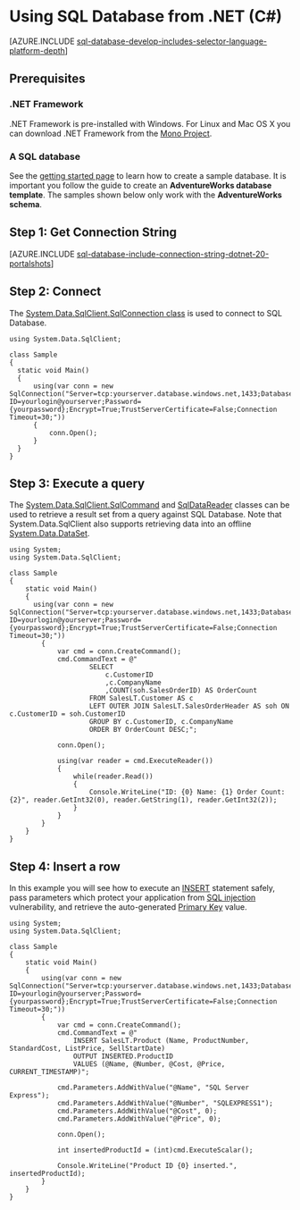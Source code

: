 <properties
    pageTitle="Connect to SQL Database by using .NET (C#)"
    description="Use the sample code in this quick start to build a modern application with C# and backed by a powerful relational database in the cloud with Azure SQL Database."
    services="sql-database"
    documentationCenter=""
    authors="tobbox"
    manager="jeffreyg"
    editor=""/>


<tags
    ms.service="sql-database"
    ms.workload="sql-database"
    ms.tgt_pltfrm="na"
    ms.devlang="dotnet"
    ms.topic="article"
    ms.date="12/08/2015"
    ms.author="tobiast"/>


# Using SQL Database from .NET (C#)


[AZURE.INCLUDE [sql-database-develop-includes-selector-language-platform-depth](../../includes/sql-database-develop-includes-selector-language-platform-depth.md)]


## Prerequisites

### .NET Framework

.NET Framework is pre-installed with Windows. For Linux and Mac OS X you can download .NET Framework from the [Mono Project](http://www.mono-project.com/).

### A SQL database

See the [getting started page](sql-database-get-started.md) to learn how to create a sample database.  It is important you follow the guide to create an **AdventureWorks database template**. The samples shown below only work with the **AdventureWorks schema**.  

## Step 1:  Get Connection String

[AZURE.INCLUDE [sql-database-include-connection-string-dotnet-20-portalshots](../../includes/sql-database-include-connection-string-dotnet-20-portalshots.md)]

## Step 2:  Connect

The [System.Data.SqlClient.SqlConnection class](https://msdn.microsoft.com/library/system.data.sqlclient.sqlconnection.aspx) is used to connect to SQL Database.


```
using System.Data.SqlClient;

class Sample
{
  static void Main()
  {
      using(var conn = new SqlConnection("Server=tcp:yourserver.database.windows.net,1433;Database=yourdatabase;User ID=yourlogin@yourserver;Password={yourpassword};Encrypt=True;TrustServerCertificate=False;Connection Timeout=30;"))
      {
          conn.Open();
      }
  }
}
```

## Step 3: Execute a query

The [System.Data.SqlClient.SqlCommand](https://msdn.microsoft.com/library/system.data.sqlclient.sqlcommand.aspx) and [SqlDataReader](https://msdn.microsoft.com/library/system.data.sqlclient.sqldatareader.aspx) classes can be used to retrieve a result set from a query against SQL Database. Note that System.Data.SqlClient also supports retrieving data into an offline [System.Data.DataSet](https://msdn.microsoft.com/library/system.data.dataset.aspx).   

```
using System;
using System.Data.SqlClient;

class Sample
{
    static void Main()
    {
      using(var conn = new SqlConnection("Server=tcp:yourserver.database.windows.net,1433;Database=yourdatabase;User ID=yourlogin@yourserver;Password={yourpassword};Encrypt=True;TrustServerCertificate=False;Connection Timeout=30;"))
        {
            var cmd = conn.CreateCommand();
            cmd.CommandText = @"
                    SELECT
                        c.CustomerID
                        ,c.CompanyName
                        ,COUNT(soh.SalesOrderID) AS OrderCount
                    FROM SalesLT.Customer AS c
                    LEFT OUTER JOIN SalesLT.SalesOrderHeader AS soh ON c.CustomerID = soh.CustomerID
                    GROUP BY c.CustomerID, c.CompanyName
                    ORDER BY OrderCount DESC;";

            conn.Open();

            using(var reader = cmd.ExecuteReader())
            {
                while(reader.Read())
                {
                    Console.WriteLine("ID: {0} Name: {1} Order Count: {2}", reader.GetInt32(0), reader.GetString(1), reader.GetInt32(2));
                }
            }                   
        }
    }
}

```  

## Step 4: Insert a row

In this example you will see how to execute an [INSERT](https://msdn.microsoft.com/library/ms174335.aspx) statement safely, pass parameters which protect your application from [SQL injection](https://technet.microsoft.com/library/ms161953(v=sql.105).aspx) vulnerability, and retrieve the auto-generated [Primary Key](https://msdn.microsoft.com/library/ms179610.aspx) value.  

```
using System;
using System.Data.SqlClient;

class Sample
{
    static void Main()
    {
        using(var conn = new SqlConnection("Server=tcp:yourserver.database.windows.net,1433;Database=yourdatabase;User ID=yourlogin@yourserver;Password={yourpassword};Encrypt=True;TrustServerCertificate=False;Connection Timeout=30;"))
        {
            var cmd = conn.CreateCommand();
            cmd.CommandText = @"
                INSERT SalesLT.Product (Name, ProductNumber, StandardCost, ListPrice, SellStartDate)
                OUTPUT INSERTED.ProductID
                VALUES (@Name, @Number, @Cost, @Price, CURRENT_TIMESTAMP)";

            cmd.Parameters.AddWithValue("@Name", "SQL Server Express");
            cmd.Parameters.AddWithValue("@Number", "SQLEXPRESS1");
            cmd.Parameters.AddWithValue("@Cost", 0);
            cmd.Parameters.AddWithValue("@Price", 0);

            conn.Open();

            int insertedProductId = (int)cmd.ExecuteScalar();

            Console.WriteLine("Product ID {0} inserted.", insertedProductId);
        }
    }
}
```

